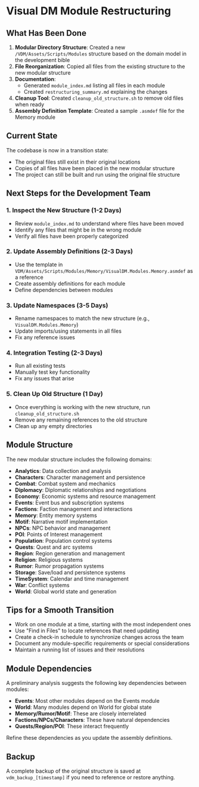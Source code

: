 # Visual DM Module Restructuring

## What Has Been Done

1. **Modular Directory Structure**: Created a new `/VDM/Assets/Scripts/Modules` structure based on the domain model in the development bible
2. **File Reorganization**: Copied all files from the existing structure to the new modular structure
3. **Documentation**: 
   - Generated `module_index.md` listing all files in each module
   - Created `restructuring_summary.md` explaining the changes
4. **Cleanup Tool**: Created `cleanup_old_structure.sh` to remove old files when ready
5. **Assembly Definition Template**: Created a sample `.asmdef` file for the Memory module

## Current State

The codebase is now in a transition state:

- The original files still exist in their original locations
- Copies of all files have been placed in the new modular structure
- The project can still be built and run using the original file structure

## Next Steps for the Development Team

### 1. Inspect the New Structure (1-2 Days)
- Review `module_index.md` to understand where files have been moved
- Identify any files that might be in the wrong module
- Verify all files have been properly categorized

### 2. Update Assembly Definitions (2-3 Days)
- Use the template in `VDM/Assets/Scripts/Modules/Memory/VisualDM.Modules.Memory.asmdef` as a reference
- Create assembly definitions for each module
- Define dependencies between modules

### 3. Update Namespaces (3-5 Days)
- Rename namespaces to match the new structure (e.g., `VisualDM.Modules.Memory`)
- Update imports/using statements in all files
- Fix any reference issues

### 4. Integration Testing (2-3 Days)
- Run all existing tests
- Manually test key functionality
- Fix any issues that arise

### 5. Clean Up Old Structure (1 Day)
- Once everything is working with the new structure, run `cleanup_old_structure.sh`
- Remove any remaining references to the old structure
- Clean up any empty directories

## Module Structure

The new modular structure includes the following domains:

- **Analytics**: Data collection and analysis
- **Characters**: Character management and persistence
- **Combat**: Combat system and mechanics
- **Diplomacy**: Diplomatic relationships and negotiations
- **Economy**: Economic systems and resource management
- **Events**: Event bus and subscription systems
- **Factions**: Faction management and interactions
- **Memory**: Entity memory systems
- **Motif**: Narrative motif implementation
- **NPCs**: NPC behavior and management
- **POI**: Points of Interest management
- **Population**: Population control systems
- **Quests**: Quest and arc systems
- **Region**: Region generation and management
- **Religion**: Religious systems
- **Rumor**: Rumor propagation systems
- **Storage**: Save/load and persistence systems
- **TimeSystem**: Calendar and time management
- **War**: Conflict systems
- **World**: Global world state and generation

## Tips for a Smooth Transition

- Work on one module at a time, starting with the most independent ones
- Use "Find in Files" to locate references that need updating
- Create a check-in schedule to synchronize changes across the team
- Document any module-specific requirements or special considerations
- Maintain a running list of issues and their resolutions

## Module Dependencies

A preliminary analysis suggests the following key dependencies between modules:

- **Events**: Most other modules depend on the Events module
- **World**: Many modules depend on World for global state
- **Memory/Rumor/Motif**: These are closely interrelated
- **Factions/NPCs/Characters**: These have natural dependencies
- **Quests/Region/POI**: These interact frequently

Refine these dependencies as you update the assembly definitions.

## Backup

A complete backup of the original structure is saved at `vdm_backup_[timestamp]` if you need to reference or restore anything. 